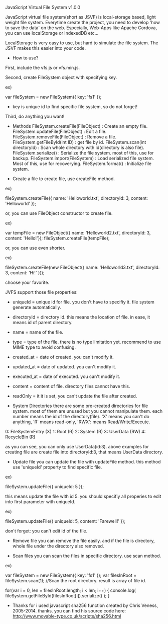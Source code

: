 JavaScript Virtual File System v1.0.0

JavaScript virtual file system(short as JSVF) is local-storage based, light weight file system.
Everytime create the project, you need to develop 'how to save the data' on the web.
Especially, Web-Apps like Apache Cordova, you can use localStorage or IndexedDB etc...

LocalStorage is very easy to use, but hard to simulate the file system.
The JSVF makes this easier into your code.


- How to use?

First, include the vfs.js or vfs.min.js.


Second, create FileSystem object with specifying key.

ex)

var	fileSystem = new FileSystem({ key: 'fs1' });

* key is unique id to find specific file system, so do not forget!


Third, do anything you want!


- Methods
FileSystem.createFile(FileObject) : Create an empty file.
FileSystem.updateFile(FileObject) : Edit a file.
FileSystem.removeFile(FileObject) : Remove a file.
FileSystem.getFileById(int ID) : get file by id.
FileSystem.scan(int directoryId) : Scan whole directory with id(directory is also file).
FileSystem.serialize() : Serialize the file system. most of this, use for backup.
FileSystem.import(FileSystem) : Load serialized file system. Most of this, use for recoverying.
FileSystem.format() : Initialize file system.


- Create a file
to create file, use createFile method.

ex)

fileSystem.createFile({ name: 'Helloworld.txt', directoryId: 3, content: 'Helloworld' });

or, you can use FileObject constructor to create file.

ex)

var tempFile = new FileObject({ name: 'Helloworld2.txt', directoryId: 3, content: 'Hello!'});
fileSystem.createFile(tempFile);

or, you can use even shorter.

ex)

fileSystem.createFile(new FileObject({ name: 'Helloworld3.txt', directoryId: 3, content: 'Hi!' }));

choose your favorite.


JVFS support those file properties:
- uniqueId = unique id for file. you don't have to specifiy it. file system generate automatically.
- directoryId = directory id. this means the location of file. in ease, it means id of parent directory.
- name = name of the file.
- type = type of the file. there is no type limitation yet. recommend to use MIME type to avoid confusing.
- created_at = date of created. you can't modify it.
- updated_at = date of updated. you can't modify it.
- executed_at = date of executed. you can't modify it.
- content = content of file. directory files cannot have this.
- readOnly = it it is set, you can't update the file after created.


- System Directories
there are some pre-created directories for file system. most of them are unused but you cannot manipulate them.
each number means the id of the directory(file). 'X' means you can't do anything, 'R' means read-only, 'RWX': means Read/Write/Execute.

0: FileSystemEntry (X)
1: Root (R)
2: System (R)
3: UserData (RW)
4: RecycleBin (R)


as you can see, you can only use UserData(id:3). above examples for creating file are create file into directoryId:3, that means UserData directory.


- Update file
you can update the file with updateFile method. this method use 'uniqueId' property to find specific file.

ex)

fileSystem.updateFile({ uniqueId: 5 });

this means update the file with id 5. you should specifiy all properies to edit into first parameter with uniqueId.

ex)

fileSystem.updateFile({ uniqueId: 5, content: 'Farewell!' });

don't forget: you can't edit id of the file.


- Remove file
you can remove the file easily. and if the file is directory, whole file under the directory also removed.


- Scan files
you can scan the files in specific directory. use scan method.

ex)

var fileSystem = new FileSystem({ key: 'fs1' });
var filesInRoot = fileSystem.scan(1);	//Scan the root directory. result is array of file id.

for(var i = 0, len = filesInRoot.length; i < len; i++) {
	console.log( fileSystem.getFileById(filesInRoot[i]).serialize() );
}


- Thanks for
i used javascript sha256 function created by Chris Veness, 2005-2014. thanks.
you can find his source code here: http://www.movable-type.co.uk/scripts/sha256.html